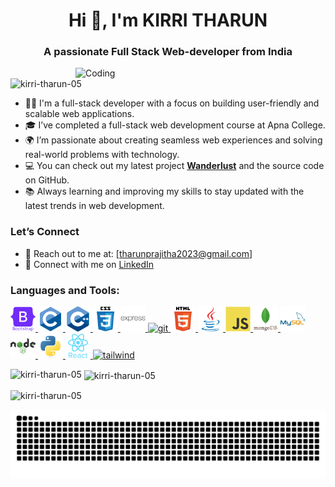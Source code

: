 
 <h1 align="center">Hi 👋, I'm KIRRI THARUN</h1>
<h3 align="center">A passionate Full Stack Web-developer from India</h3>
<img align="right" alt="Coding" width="400" src="https://img.freepik.com/premium-photo/young-man-working-his-laptop-with-code-screen-him_885831-155857.jpg?ga=GA1.1.2124741752.1729874977&semt=ais_hybrid"/>
            
<p align="left"> <img src="https://komarev.com/ghpvc/?username=kirri-tharun-05&label=Profile%20views&color=0e75b6&style=flat" alt="kirri-tharun-05" /> </p>

- 👨‍💻 I'm a full-stack developer with a focus on building user-friendly and scalable web applications.
- 🎓 I’ve completed a full-stack web development course at Apna College.
- 🌍 I’m passionate about creating seamless web experiences and solving real-world problems with technology.
- 💻 You can check out my latest project **[Wanderlust](https://wanderlust-qb7l.onrender.com/listings)** and the source code on GitHub.
- 📚 Always learning and improving my skills to stay updated with the latest trends in web development.


### Let’s Connect
- 📧 Reach out to me at: [tharunprajitha2023@gmail.com]
- 🔗 Connect with me on [LinkedIn](https://www.linkedin.com/in/kirri-tharun-a3b43124b/)
<h3 align="left">Languages and Tools:</h3>
<p align="left"> <a href="https://getbootstrap.com" target="_blank" rel="noreferrer"> <img src="https://raw.githubusercontent.com/devicons/devicon/master/icons/bootstrap/bootstrap-plain-wordmark.svg" alt="bootstrap" width="40" height="40"/> </a> <a href="https://www.cprogramming.com/" target="_blank" rel="noreferrer"> <img src="https://raw.githubusercontent.com/devicons/devicon/master/icons/c/c-original.svg" alt="c" width="40" height="40"/> </a> <a href="https://www.w3schools.com/cpp/" target="_blank" rel="noreferrer"> <img src="https://raw.githubusercontent.com/devicons/devicon/master/icons/cplusplus/cplusplus-original.svg" alt="cplusplus" width="40" height="40"/> </a> <a href="https://www.w3schools.com/css/" target="_blank" rel="noreferrer"> <img src="https://raw.githubusercontent.com/devicons/devicon/master/icons/css3/css3-original-wordmark.svg" alt="css3" width="40" height="40"/> </a> <a href="https://expressjs.com" target="_blank" rel="noreferrer"> <img src="https://raw.githubusercontent.com/devicons/devicon/master/icons/express/express-original-wordmark.svg" alt="express" width="40" height="40"/> </a> <a href="https://git-scm.com/" target="_blank" rel="noreferrer"> <img src="https://www.vectorlogo.zone/logos/git-scm/git-scm-icon.svg" alt="git" width="40" height="40"/> </a> <a href="https://www.w3.org/html/" target="_blank" rel="noreferrer"> <img src="https://raw.githubusercontent.com/devicons/devicon/master/icons/html5/html5-original-wordmark.svg" alt="html5" width="40" height="40"/> </a> <a href="https://www.java.com" target="_blank" rel="noreferrer"> <img src="https://raw.githubusercontent.com/devicons/devicon/master/icons/java/java-original.svg" alt="java" width="40" height="40"/> </a> <a href="https://developer.mozilla.org/en-US/docs/Web/JavaScript" target="_blank" rel="noreferrer"> <img src="https://raw.githubusercontent.com/devicons/devicon/master/icons/javascript/javascript-original.svg" alt="javascript" width="40" height="40"/> </a> <a href="https://www.mongodb.com/" target="_blank" rel="noreferrer"> <img src="https://raw.githubusercontent.com/devicons/devicon/master/icons/mongodb/mongodb-original-wordmark.svg" alt="mongodb" width="40" height="40"/> </a> <a href="https://www.mysql.com/" target="_blank" rel="noreferrer"> <img src="https://raw.githubusercontent.com/devicons/devicon/master/icons/mysql/mysql-original-wordmark.svg" alt="mysql" width="40" height="40"/> </a> <a href="https://nodejs.org" target="_blank" rel="noreferrer"> <img src="https://raw.githubusercontent.com/devicons/devicon/master/icons/nodejs/nodejs-original-wordmark.svg" alt="nodejs" width="40" height="40"/> </a> <a href="https://www.python.org" target="_blank" rel="noreferrer"> <img src="https://raw.githubusercontent.com/devicons/devicon/master/icons/python/python-original.svg" alt="python" width="40" height="40"/> </a> <a href="https://reactjs.org/" target="_blank" rel="noreferrer"> <img src="https://raw.githubusercontent.com/devicons/devicon/master/icons/react/react-original-wordmark.svg" alt="react" width="40" height="40"/> </a> <a href="https://tailwindcss.com/" target="_blank" rel="noreferrer"> <img src="https://www.vectorlogo.zone/logos/tailwindcss/tailwindcss-icon.svg" alt="tailwind" width="40" height="40"/> </a> </p>

<p><img align="left" src="https://github-readme-stats.vercel.app/api/top-langs?username=kirri-tharun-05&show_icons=true&locale=en&layout=compact" alt="kirri-tharun-05" /></p>

<p>&nbsp;<img align="center" src="https://github-readme-stats.vercel.app/api?username=kirri-tharun-05&show_icons=true&locale=en" alt="kirri-tharun-05" /></p>

<p><img align="center" src="https://github-readme-streak-stats.herokuapp.com/?user=kirri-tharun-05&" alt="kirri-tharun-05" /></p>

<picture>
  <source media="(prefers-color-scheme: light)" srcset="https://raw.githubusercontent.com/Kirri-Tharun-05/Kirri-Tharun-05/output/github-snake-dark.svg" />
  <source media="(prefers-color-scheme: dark)" srcset="https://raw.githubusercontent.com/Kirri-Tharun-05/Kirri-Tharun-05/output/github-snake.svg" />
  <img alt="github-snake" src="https://raw.githubusercontent.com/Kirri-Tharun-05/Kirri-Tharun-05/output/github-snake.svg" />
</picture>
